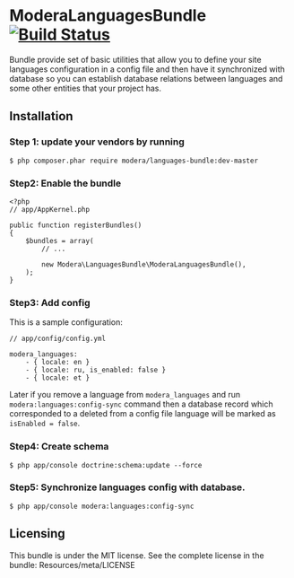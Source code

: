 # ModeraLanguagesBundle [![Build Status](https://travis-ci.org/modera/ModeraLanguagesBundle.svg?branch=master)](https://travis-ci.org/modera/ModeraLanguagesBundle)

Bundle provide set of basic utilities that allow you to define your site languages configuration in a config file and
then have it synchronized with database so you can establish database relations between languages and some other
entities that your project has.

## Installation

### Step 1: update your vendors by running

    $ php composer.phar require modera/languages-bundle:dev-master

### Step2: Enable the bundle

    <?php
    // app/AppKernel.php

    public function registerBundles()
    {
        $bundles = array(
            // ...

            new Modera\LanguagesBundle\ModeraLanguagesBundle(),
        );
    }

### Step3: Add config

This is a sample configuration:

    // app/config/config.yml

    modera_languages:
        - { locale: en }
        - { locale: ru, is_enabled: false }
        - { locale: et }

Later if you remove a language from `modera_languages` and run `modera:languages:config-sync` command then a database
record which corresponded to a deleted from a config file language will be marked as `isEnabled = false`.

### Step4: Create schema

    $ php app/console doctrine:schema:update --force

### Step5: Synchronize languages config with database.

    $ php app/console modera:languages:config-sync

## Licensing

This bundle is under the MIT license. See the complete license in the bundle:
Resources/meta/LICENSE
